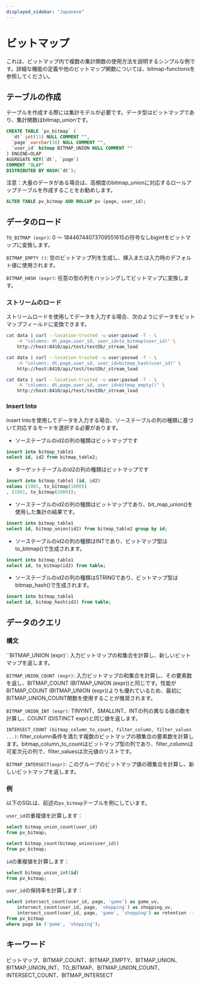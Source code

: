 ```yaml
---
displayed_sidebar: "Japanese"
---
```


# ビットマップ

これは、ビットマップ内で複数の集計関数の使用方法を説明するシンプルな例です。詳細な機能の定義や他のビットマップ関数については、bitmap-functionsを参照してください。

## テーブルの作成

テーブルを作成する際には集計モデルが必要です。データ型はビットマップであり、集計関数はbitmap_unionです。

```SQL
CREATE TABLE `pv_bitmap` (
  `dt` int(11) NULL COMMENT "",
  `page` varchar(10) NULL COMMENT "",
  `user_id` bitmap BITMAP_UNION NULL COMMENT ""
) ENGINE=OLAP
AGGREGATE KEY(`dt`, `page`)
COMMENT "OLAP"
DISTRIBUTED BY HASH(`dt`);
```

注意：大量のデータがある場合は、高頻度のbitmap_unionに対応するロールアップテーブルを作成することをお勧めします。

```SQL
ALTER TABLE pv_bitmap ADD ROLLUP pv (page, user_id);
```

## データのロード

`TO_BITMAP (expr)`: 0 〜 18446744073709551615の符号なしbigintをビットマップに変換します。

`BITMAP_EMPTY ()`: 空のビットマップ列を生成し、挿入または入力時のデフォルト値に使用されます。

`BITMAP_HASH (expr)`: 任意の型の列をハッシングしてビットマップに変換します。

### ストリームのロード

ストリームロードを使用してデータを入力する場合、次のようにデータをビットマップフィールドに変換できます。

``` bash
cat data | curl --location-trusted -u user:passwd -T - \
    -H "columns: dt,page,user_id, user_id=to_bitmap(user_id)" \
    http://host:8410/api/test/testDb/_stream_load
```

``` bash
cat data | curl --location-trusted -u user:passwd -T - \
    -H "columns: dt,page,user_id, user_id=bitmap_hash(user_id)" \
    http://host:8410/api/test/testDb/_stream_load
```

``` bash
cat data | curl --location-trusted -u user:passwd -T - \
    -H "columns: dt,page,user_id, user_id=bitmap_empty()" \
    http://host:8410/api/test/testDb/_stream_load
```

### Insert Into

Insert Intoを使用してデータを入力する場合、ソーステーブルの列の種類に基づいて対応するモードを選択する必要があります。

* ソーステーブルのid2の列の種類はビットマップです

```SQL
insert into bitmap_table1
select id, id2 from bitmap_table2;
```

* ターゲットテーブルのid2の列の種類はビットマップです

```SQL
insert into bitmap_table1 (id, id2)
values (1001, to_bitmap(1000))
, (1001, to_bitmap(2000));
```

* ソーステーブルのid2の列の種類はビットマップであり、bit_map_union()を使用した集計の結果です。

```SQL
insert into bitmap_table1
select id, bitmap_union(id2) from bitmap_table2 group by id;
```

* ソーステーブルのid2の列の種類はINTであり、ビットマップ型はto_bitmap()で生成されます。

```SQL
insert into bitmap_table1
select id, to_bitmap(id2) from table;
```

* ソーステーブルのid2の列の種類はSTRINGであり、ビットマップ型はbitmap_hash()で生成されます。

```SQL
insert into bitmap_table1
select id, bitmap_hash(id2) from table;
```

## データのクエリ

### 構文

``BITMAP_UNION (expr)`: 入力ビットマップの和集合を計算し、新しいビットマップを返します。

`BITMAP_UNION_COUNT (expr)`: 入力ビットマップの和集合を計算し、その要素数を返し、BITMAP_COUNT (BITMAP_UNION (expr))と同じです。性能がBITMAP_COUNT (BITMAP_UNION (expr))よりも優れているため、最初にBITMAP_UNION_COUNT関数を使用することが推奨されます。

`BITMAP_UNION_INT (expr)`: TINYINT、SMALLINT、INTの列の異なる値の数を計算し、COUNT (DISTINCT expr)と同じ値を返します。

`INTERSECT_COUNT (bitmap_column_to_count, filter_column, filter_values ...)`: filter_column条件を満たす複数のビットマップの積集合の要素数を計算します。bitmap_column_to_countはビットマップ型の列であり、filter_columnは可変次元の列で、filter_valuesは次元値のリストです。

`BITMAP_INTERSECT(expr)`: このグループのビットマップ値の積集合を計算し、新しいビットマップを返します。

### 例

以下のSQLは、前述の`pv_bitmap`テーブルを例にしています。

`user_id`の重複値を計算します：

```SQL
select bitmap_union_count(user_id)
from pv_bitmap;

select bitmap_count(bitmap_union(user_id))
from pv_bitmap;
```

`id`の重複値を計算します：

```SQL
select bitmap_union_int(id)
from pv_bitmap;
```

`user_id`の保持率を計算します：

```SQL
select intersect_count(user_id, page, 'game') as game_uv,
    intersect_count(user_id, page, 'shopping') as shopping_uv,
    intersect_count(user_id, page, 'game', 'shopping') as retention -- 'game'と'shopping'ページの両方にアクセスするユーザーの数
from pv_bitmap
where page in ('game', 'shopping');
```

## キーワード

ビットマップ、BITMAP_COUNT、BITMAP_EMPTY、BITMAP_UNION、BITMAP_UNION_INT、TO_BITMAP、BITMAP_UNION_COUNT、INTERSECT_COUNT、BITMAP_INTERSECT